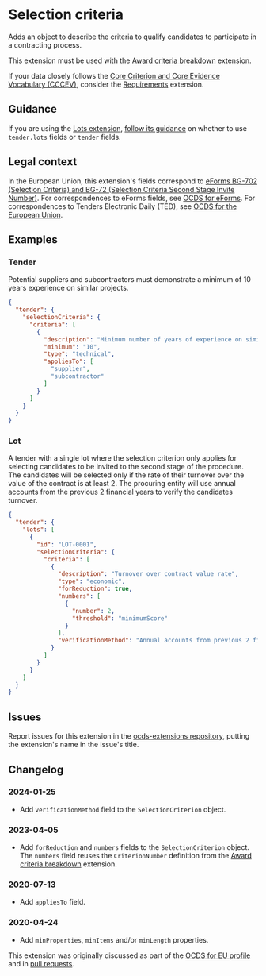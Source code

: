 # Selection criteria

Adds an object to describe the criteria to qualify candidates to participate in a contracting process.

This extension must be used with the [Award criteria breakdown](https://extensions.open-contracting.org/en/extensions/awardCriteria/master/) extension.

If your data closely follows the [Core Criterion and Core Evidence Vocabulary (CCCEV)](https://semiceu.github.io/CCCEV/), consider the [Requirements](https://extensions.open-contracting.org/en/extensions/requirements/master/) extension.

## Guidance

If you are using the [Lots extension](https://extensions.open-contracting.org/en/extensions/lots/master/), [follow its guidance](https://extensions.open-contracting.org/en/extensions/lots/master/#guidance) on whether to use `tender.lots` fields or `tender` fields.

## Legal context

In the European Union, this extension's fields correspond to [eForms BG-702 (Selection Criteria) and BG-72 (Selection Criteria Second Stage Invite Number)](https://docs.ted.europa.eu/eforms/latest/reference/business-terms/). For correspondences to eForms fields, see [OCDS for eForms](https://standard.open-contracting.org/profiles/eforms/latest/en/). For correspondences to Tenders Electronic Daily (TED), see [OCDS for the European Union](https://standard.open-contracting.org/profiles/eu/latest/en/).

## Examples

### Tender

Potential suppliers and subcontractors must demonstrate a minimum of 10 years experience on similar projects.

```json
{
  "tender": {
    "selectionCriteria": {
      "criteria": [
        {
          "description": "Minimum number of years of experience on similar projects",
          "minimum": "10",
          "type": "technical",
          "appliesTo": [
            "supplier",
            "subcontractor"
          ]
        }
      ]
    }
  }
}
```

### Lot

A tender with a single lot where the selection criterion only applies for selecting candidates to be invited to the second stage of the procedure. The candidates will be selected only if the rate of their turnover over the value of the contract is at least 2. The procuring entity will use annual accounts from the previous 2 financial years to verify the candidates turnover.

```json
{
  "tender": {
    "lots": [
      {
        "id": "LOT-0001",
        "selectionCriteria": {
          "criteria": [
            {
              "description": "Turnover over contract value rate",
              "type": "economic",
              "forReduction": true,
              "numbers": [
                {
                  "number": 2,
                  "threshold": "minimumScore"
                }
              ],
              "verificationMethod": "Annual accounts from previous 2 financial years."
            }
          ]
        }
      }
    ]
  }
}
```

## Issues

Report issues for this extension in the [ocds-extensions repository](https://github.com/open-contracting/ocds-extensions/issues), putting the extension's name in the issue's title.

## Changelog

### 2024-01-25

* Add `verificationMethod` field to the `SelectionCriterion` object.

### 2023-04-05

* Add `forReduction` and `numbers` fields to the `SelectionCriterion` object. The `numbers` field reuses the `CriterionNumber` definition from the [Award criteria breakdown](https://extensions.open-contracting.org/en/extensions/awardCriteria/master/) extension.

### 2020-07-13

* Add `appliesTo` field.

### 2020-04-24

* Add `minProperties`, `minItems` and/or `minLength` properties.

This extension was originally discussed as part of the [OCDS for EU profile](https://github.com/open-contracting-extensions/european-union/issues) and in [pull requests](https://github.com/open-contracting-extensions/ocds_selectionCriteria_extension/pulls?q=is%3Apr+is%3Aclosed).

